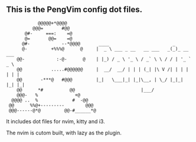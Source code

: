 ## This is the PengVim config dot files.
                @@@@@+*@@@@             
              @@@=       #@@            
           @#-     ===:    =@           
           @=       @@=    =@           
          @#-            --*@@@@       ____                        _           
          @-         +%%%@      @     |  _ \ ___ _ __   __ ___   _(_)_ __ ___
        @@-            :-@-      @    | |_) / _ \ '_ \ / _` \ \ / / | '_ ` _ \
        @@           .....#@@@@@@     |  __/  __/ | | | (_| |\ V /| | | | | | | 
        @@       -***@   #@@@         |_|   \___|_| |_|\__, | \_/ |_|_| |_| |_|
        @@      *#          @@                         |___/                    
        @@@-   %              +@        
      @@@@ ..  %             #  -@@     
     @@      %%@+---------        @@@   
     @@@------@*@         @@-#______*@   

It includes dot files for nvim, kitty and i3.

The nvim is cutom built, with lazy as the plugin.

